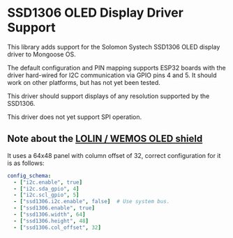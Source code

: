 # SSD1306 OLED Display Driver Support

This library adds support for the Solomon Systech SSD1306 OLED display driver to Mongoose OS.

The default configuration and PIN mapping supports ESP32 boards with the driver hard-wired for I2C communication via GPIO pins 4 and 5. It should work on other platforms, but has not yet been tested.

This driver should support displays of any resolution supported by the SSD1306.

This driver does not yet support SPI operation.

## Note about the [LOLIN / WEMOS OLED shield](https://wiki.wemos.cc/products:d1_mini_shields:oled_shield)

It uses a 64x48 panel with column offset of 32, correct configuration for it is as follows:

```yaml
config_schema:
  - ["i2c.enable", true]
  - ["i2c.sda_gpio", 4]
  - ["i2c.scl_gpio", 5]
  - ["ssd1306.i2c.enable", false]  # Use system bus.
  - ["ssd1306.enable", true]
  - ["ssd1306.width", 64]
  - ["ssd1306.height", 48]
  - ["ssd1306.col_offset", 32]
```

